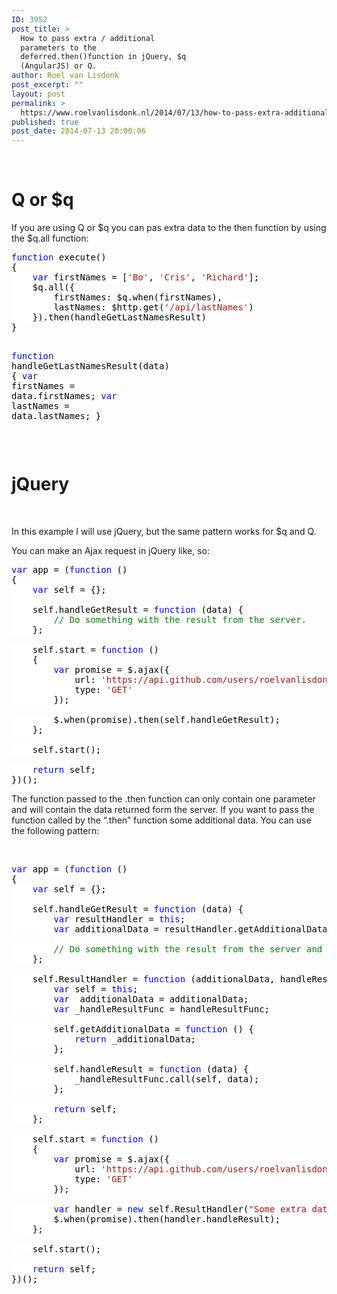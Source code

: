 ```yaml
---
ID: 3952
post_title: >
  How to pass extra / additional
  parameters to the
  deferred.then()function in jQuery, $q
  (AngularJS) or Q.
author: Roel van Lisdonk
post_excerpt: ""
layout: post
permalink: >
  https://www.roelvanlisdonk.nl/2014/07/13/how-to-pass-extra-additional-parameters-to-the-deferred-thenfunction-in-jquery-q-angularjs-or-q/
published: true
post_date: 2014-07-13 20:00:06
---
```

<p>&#160;</p>  <h1>Q or $q</h1>  <p>If you are using Q or $q you can pas extra data to the then function by using the $q.all function:</p>  <pre class="code"><span style="background: white; color: blue">function </span><span style="background: white; color: black">execute()
{
    </span><span style="background: white; color: blue">var </span><span style="background: white; color: black">firstNames = [</span><span style="background: white; color: #a31515">'Bo'</span><span style="background: white; color: black">, </span><span style="background: white; color: #a31515">'Cris'</span><span style="background: white; color: black">, </span><span style="background: white; color: #a31515">'Richard'</span><span style="background: white; color: black">];
    $q.all({
        firstNames: $q.when(firstNames),
        lastNames: $http.get(</span><span style="background: white; color: #a31515">'/api/lastNames'</span><span style="background: white; color: black">)
    }).then(handleGetLastNamesResult)
}

</span><span style="background: white; color: blue">function </span><span style="background: white; color: black">handleGetLastNamesResult(data)
{
    </span><span style="background: white; color: blue">var </span><span style="background: white; color: black">firstNames = data.firstNames;
    </span><span style="background: white; color: blue">var </span><span style="background: white; color: black">lastNames = data.lastNames;
}</span></pre>


<p>&#160;</p>

<h1>jQuery</h1>

<p>&#160;</p>

<p>In this example I will use jQuery, but the same pattern works for $q and Q.</p>

<p>You can make an Ajax request in jQuery like, so:</p>

<pre class="code"><span style="background: white; color: blue">var </span><span style="background: white; color: black">app = (</span><span style="background: white; color: blue">function </span><span style="background: white; color: black">()
{
    </span><span style="background: white; color: blue">var </span><span style="background: white; color: black">self = {};
        
    self.handleGetResult = </span><span style="background: white; color: blue">function </span><span style="background: white; color: black">(data) {
        </span><span style="background: white; color: green">// Do something with the result from the server.
    </span><span style="background: white; color: black">};

    self.start = </span><span style="background: white; color: blue">function </span><span style="background: white; color: black">()
    {
        </span><span style="background: white; color: blue">var </span><span style="background: white; color: black">promise = $.ajax({
            url: </span><span style="background: white; color: #a31515">'https://api.github.com/users/roelvanlisdonk/repos'</span><span style="background: white; color: black">,
            type: </span><span style="background: white; color: #a31515">'GET'
        </span><span style="background: white; color: black">});

        $.when(promise).then(self.handleGetResult);
    };

    self.start();

    </span><span style="background: white; color: blue">return </span><span style="background: white; color: black">self;
})();</span></pre>

<p>The function passed to the .then function can only contain one parameter and will contain the data returned form the server. If you want to pass the function called by the “.then” function some additional data. You can use the following pattern:</p>

<p>&#160;</p>

<pre class="code"><span style="background: white; color: blue">var </span><span style="background: white; color: black">app = (</span><span style="background: white; color: blue">function </span><span style="background: white; color: black">()
{
    </span><span style="background: white; color: blue">var </span><span style="background: white; color: black">self = {};
    
    self.handleGetResult = </span><span style="background: white; color: blue">function </span><span style="background: white; color: black">(data) {
        </span><span style="background: white; color: blue">var </span><span style="background: white; color: black">resultHandler = </span><span style="background: white; color: blue">this</span><span style="background: white; color: black">;
        </span><span style="background: white; color: blue">var </span><span style="background: white; color: black">additionalData = resultHandler.getAdditionalData();

        </span><span style="background: white; color: green">// Do something with the result from the server and the additional data.
    </span><span style="background: white; color: black">};

    self.ResultHandler = </span><span style="background: white; color: blue">function </span><span style="background: white; color: black">(additionalData, handleResultFunc) {
        </span><span style="background: white; color: blue">var </span><span style="background: white; color: black">self = </span><span style="background: white; color: blue">this</span><span style="background: white; color: black">;
        </span><span style="background: white; color: blue">var </span><span style="background: white; color: black">_additionalData = additionalData;
        </span><span style="background: white; color: blue">var </span><span style="background: white; color: black">_handleResultFunc = handleResultFunc;

        self.getAdditionalData = </span><span style="background: white; color: blue">function </span><span style="background: white; color: black">() {
            </span><span style="background: white; color: blue">return </span><span style="background: white; color: black">_additionalData;
        };

        self.handleResult = </span><span style="background: white; color: blue">function </span><span style="background: white; color: black">(data) {
            _handleResultFunc.call(self, data);
        };

        </span><span style="background: white; color: blue">return </span><span style="background: white; color: black">self;
    };

    self.start = </span><span style="background: white; color: blue">function </span><span style="background: white; color: black">()
    {
        </span><span style="background: white; color: blue">var </span><span style="background: white; color: black">promise = $.ajax({
            url: </span><span style="background: white; color: #a31515">'https://api.github.com/users/roelvanlisdonk/repos'</span><span style="background: white; color: black">,
            type: </span><span style="background: white; color: #a31515">'GET'
        </span><span style="background: white; color: black">});

        </span><span style="background: white; color: blue">var </span><span style="background: white; color: black">handler = </span><span style="background: white; color: blue">new </span><span style="background: white; color: black">self.ResultHandler(</span><span style="background: white; color: #a31515">&quot;Some extra data&quot;</span><span style="background: white; color: black">, self.handleGetResult);
        $.when(promise).then(handler.handleResult);
    };

    self.start();

    </span><span style="background: white; color: blue">return </span><span style="background: white; color: black">self;
})();</span></pre>